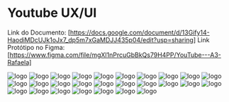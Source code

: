 # Youtube UX/UI
Link do Documento: [https://docs.google.com/document/d/13Gify14-HaodiMDcUJk1oJx7_dp5m7xGaMDJJ435p04/edit?usp=sharing]
Link Protótipo no Figma: [https://www.figma.com/file/mgXl1nPrcuGbBkQs79H4PP/YouTube---A3-Rafaela]

<img alt="logo" src="https://user-images.githubusercontent.com/85580881/204068558-aea9a886-3025-4c05-ad2c-db3ba4937ddc.png"/>
<img alt="logo" src="https://user-images.githubusercontent.com/85580881/204068560-1c6a2443-74ba-47a4-b4eb-8e82b80c5c22.png"/>
<img alt="logo" src="https://user-images.githubusercontent.com/85580881/204068742-02b79d63-2154-4bc2-a6c8-acab0a169a5d.png"/>
<img alt="logo" src="https://user-images.githubusercontent.com/85580881/204068745-f0a42fd4-7d62-4ef2-bead-d51e5787e643.png"/>
<img alt="logo" src="https://user-images.githubusercontent.com/85580881/204068746-5303edca-298e-4042-bfe8-8b09a7983264.png"/>
<img alt="logo" src="https://user-images.githubusercontent.com/85580881/204068749-758e03f0-35ef-4173-a0b6-c8565e81b88b.png"/>
<img alt="logo" src="https://user-images.githubusercontent.com/85580881/204068750-bc0a5b44-926d-4d28-b274-38ba25f9b095.png"/>
<img alt="logo" src="https://user-images.githubusercontent.com/85580881/204068753-0bcc3022-01f1-42a4-8684-7dda39b1971a.png"/>
<img alt="logo" src="https://user-images.githubusercontent.com/85580881/204068754-8bca4c29-fce6-4e4c-8298-729e0e363b3a.png"/>
<img alt="logo" src="https://user-images.githubusercontent.com/85580881/204068755-6d1985a2-91b4-4f62-8acf-9a456ad86bcb.png"/>
<img alt="logo" src="https://user-images.githubusercontent.com/85580881/204068757-680985c0-8f8c-41d7-b403-0d4bf4d700b9.png"/>
<img alt="logo" src="https://user-images.githubusercontent.com/85580881/204068759-9870737f-69e1-4be9-a4bb-7050f05d642e.png"/>
<img alt="logo" src="https://user-images.githubusercontent.com/85580881/204068760-81752428-5a1c-4d54-82cb-5bc4bfc18190.png"/>
<img alt="logo" src="https://user-images.githubusercontent.com/85580881/204068762-a045bc7a-2c63-4a7c-9209-3a234147a2ce.png"/>
<img alt="logo" src="https://user-images.githubusercontent.com/85580881/204068763-95c7d308-208c-4b03-aa88-02a5995bf629.png"/>
<img alt="logo" src="https://user-images.githubusercontent.com/85580881/204068764-c524c957-46f3-4450-b52e-90beeae3e706.png"/>
<img alt="logo" src="https://user-images.githubusercontent.com/85580881/204068766-a29d6219-43ce-418f-a854-6660803cd28a.png"/>
<img alt="logo" src="https://user-images.githubusercontent.com/85580881/204068767-91f842f1-0ba1-4098-a169-82ad1c3ebe14.png"/>
<img alt="logo" src="https://user-images.githubusercontent.com/85580881/204068769-2f3be403-cd24-4d17-b901-e29c0fe0c3f9.png"/>
<img alt="logo" src="https://user-images.githubusercontent.com/85580881/204068770-b1a22fa2-4f9e-415c-be74-2ba98262fd98.png"/>
<img alt="logo" src="https://user-images.githubusercontent.com/85580881/204068771-d4cba1bd-7a0d-470c-9edd-c98b763b3439.png"/>
<img alt="logo" src="https://user-images.githubusercontent.com/85580881/204068772-e686cb81-ea34-4660-926f-c6722512d80f.png"/>
<img alt="logo" src="https://user-images.githubusercontent.com/85580881/204068773-6f7b2d6c-c8b4-4243-ad2a-b11e34bc726c.png"/>
<img alt="logo" src="https://user-images.githubusercontent.com/85580881/204068775-b2ee1473-fdc1-4797-a230-7ba11fe2c909.png"/>
<img alt="logo" src="https://user-images.githubusercontent.com/85580881/204068776-314682e6-8b34-46b1-9a15-423db9dfda50.png"/>
<img alt="logo" src="https://user-images.githubusercontent.com/85580881/204068777-85cbecb1-7e8e-48a9-92f6-87254d8f6e7f.png"/>
<img alt="logo" src="https://user-images.githubusercontent.com/85580881/204068778-f7f3c739-9b04-4dd2-8b17-853fc2b30cd3.png"/>
